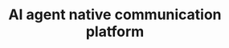 ---
title: "AI agent native communication platform"
description: "I wanted to build a communication platform for large number of agents. Stopped because of couldn't find business value or exact usecase. But seems like Google is stepping toward this"
coverImage:
  src: "./media/agent2agent.png"
  alt: "Whatsapp agent screenshot"
projectUrl: "https://developers.googleblog.com/en/a2a-a-new-era-of-agent-interoperability/"
technologies: ["LLM", "AI agent"]
order: 1
--- 